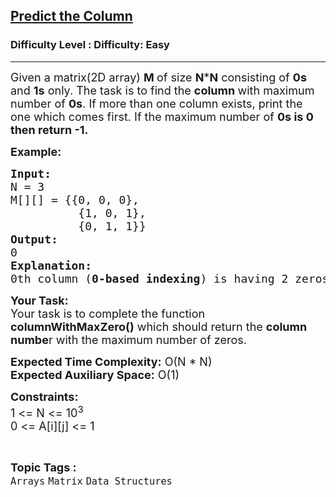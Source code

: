 <h2><a href="https://www.geeksforgeeks.org/problems/predict-the-column/1?page=26&sortBy=submissions">Predict the Column</a></h2><h3>Difficulty Level : Difficulty: Easy</h3><hr><div class="problems_problem_content__Xm_eO"><p><span style="font-size: 18px;">Given a matrix(2D array) <strong>M </strong>of size <strong>N</strong>*<strong>N</strong> consisting of <strong>0s</strong> and <strong>1s</strong> only. The task is to find the <strong>column </strong>with maximum number of <strong>0s</strong>.&nbsp;</span><span style="font-size: 18px;">If more than one column exists, print the one which comes first. If the maximum number of <strong>0s is 0 then return -1.</strong></span></p>
<p><span style="font-size: 18px;"><strong>Example:</strong></span></p>
<pre><span style="font-size: 18px;"><strong>Input:
</strong>N = 3
M[][] = {{0, 0, 0},
          {1, 0, 1},
          {0, 1, 1}}
<strong>Output:<br></strong>0
<strong>Explanation:
</strong>0th column (<strong>0-based indexing</strong>) is having 2 zeros which is maximum among all columns and comes first.</span></pre>
<p><span style="font-size: 18px;"><strong>Your Task:</strong><br>Your task is to complete the function <strong>columnWithMaxZero()</strong> which should return the <strong>column numbe</strong>r with the maximum number of zeros.&nbsp;</span></p>
<p><span style="font-size: 18px;"><strong>Expected Time Complexity:</strong>&nbsp;O(N * N)<br><strong>Expected Auxiliary Space:</strong>&nbsp;O(1)</span></p>
<p><span style="font-size: 18px;"><strong>Constraints:</strong><br>1 &lt;= N &lt;= 10<sup>3</sup><br>0 &lt;= A[i][j] &lt;= 1</span></p></div><br><p><span style=font-size:18px><strong>Topic Tags : </strong><br><code>Arrays</code>&nbsp;<code>Matrix</code>&nbsp;<code>Data Structures</code>&nbsp;